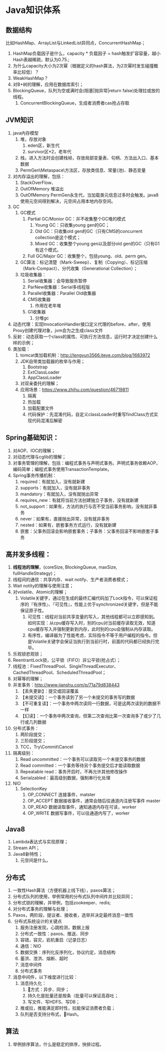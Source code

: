 # Java知识体系

## 数据结构

比如HashMap、ArrayList与LinkedList异同点，ConcurrentHashMap；

1. HashMap负载因子是什么，capacity * 负载因子 = hash触发扩容容量，越小Hash表越稀疏，默认为0.75.;
2. 为什么capacity大小为2次幂（根据定义的hash算法，为2次幂时发生碰撞概率比较低）？
3. WeakHashMap？
4. 对B+树的理解，应用在数据库索引；
5. BlockingQueue，队列为空或满时会(阻塞|抛异常|return false)处理拉或放的线程。
    1. ConcurrentBlockingQueue，生成者消费者cas抢占存取

## JVM知识

1. java内存模型
    1. 堆，存放对象
        1. eden区，新生代
        2. survivor区*2，老年代
    2. 栈，进入方法时会创建栈帧，存放局部变量表、句柄、方法出入口、基本数据
    3. PermGen\Metaspace\方法区，存放类信息、常量(池)、静态变量
2. 对内存溢出的理解，包括：
    1. StackOverFlow、
    2. OutOfMemory 堆溢出
    3. OutOfMemory PermGen永生代，当加载类元信息过多时会触发。java8使用元空间得到解决，元空间占用本地内存空间。
3. GC
    1. GC模式
        1. Partial GC/Monior GC：并不收集整个GC堆的模式
            1. Young GC：只收集young gen的GC；
            2. Old GC：只收集old gen的GC（只有CMS的concurrent collection是这个模式；
            3. Mixed GC：收集整个young gen以及部分old gen的GC（只有G1有这个模式。
        2. Full GC/Major GC：收集整个，包括young、old、perm gen。
    1. GC算法：标记清楚（Mark-Sweep）、复制（Copying）、标记压缩（Mark-Compact）、分代收集（Generational Collection）；
    2. 垃圾收集器：
        1. Serial收集器：会导致服务暂停
        2. ParNew收集器：Serial多线程版
        3. Parallel收集器：Parallel Old收集器
        4. CMS收集器
            1. 作用在老年堆
        5. G1收集器
            1. 分堆gc
4. 动态代理：实现InvocationHandler接口定义代理的before、after，使用Proxy创建代理对象，jvm会为之生成class文件
5. 反射：动态获取一个class的属性、可执行方法信息，运行时才决定创建什么样的示例；
6. 类加载：
    1. tomcat类加载机制：http://lengyun3566.iteye.com/blog/1683972
    2. JDK自带类加载器的枚举与作用；
        1. Bootstrap
        2. ExtClassLoader
        3. AppClassLoader
    3. 对双亲委托的理解；
    4. 应用场景：https://www.zhihu.com/question/46719811
        1. 隔离
        2. 热加载
        3. 加载配置文件
        4. 代码保护：先混淆代码，自定义classLoader时重写findClass方式实现代码混淆后解密

## Spring基础知识：
1. 对AOP、IOC的理解；
2. 对动态代理与cglib的理解；
3. 对事务管理的理解，包括：编程式事务与声明式事务。声明式事务依赖AOP，编码简单；编程式事务使用TransactionTemplate。
4. Spring事务传播机制：
    1. required：有就加入，没有就新建
    2. supports：有就加入，没有就非事务
    3. mandatory：有就加入，没有就抛出异常
    4. requires_new：有就将当前方法创建独立子事务，没有就新建
    5. not_support：如果有，方法的执行与否不受当前事务影响，没有就非事务
    6. never：如果有，直接抛出异常，没有就非事务
    7. nested：如果有，嵌套事务方式运行，没有就新建
    8. 嵌套：父事务回滚会影响嵌套事务；子事务：父事务回滚不影响嵌套子事务

## 高并发多线程：
1. __线程池的理解__，(coreSize, BlockingQueue, maxSize, fullHandleStrategy)；
2. 线程间的通信：共享内存、wait notify、生产者消费者模式；
3. Wait notity的理解与使用注意；
4. 对volatile、Atomic的理解；
    1. Volatile关键字，通过在生成的最终汇编代码加了Lock指令，可以保证程序的『有序性』、『可见性』，性能上优于synchronized关键字，但是不能保证原子性。
        1. 可见性：线程对当前共享变量的写入，其他线程都可以立即感知到。如何实现：从cpu缓存写入时，别的cpu对当前缓存读取无效，知道cpu缓存写入并强制更新到内存，此时别的cpu会强制从内存读取。
        2. 有序性，编译器为了性能考虑，实际指令不等于用户编程的指令。但是Volatile关键字会保证当执行到当前行时，前面的代码都已经执行完毕。
5. 乐观锁悲观锁；
6. ReentrantLock锁，公平锁（FIFO）非公平锁(抢占式）；
7. 线程池：FixedThreadPool、SingleThreadExecutor、CachedThreadPool、ScheduledThreadPool；
8. 对幂等的理解；
9. 并发事务：http://www.jianshu.com/p/71a79d838443
    1. 【丢失更新】：提交或回滚覆盖
    2. 【未提交读】：一个事务读到了另一个未提交的事务写的数据
    3. 【不可重复读】：一个事务中两次读同一行数据，可是这两次读到的数据不一样
    4. 【幻读】：一个事务中两次查询，但第二次查询比第一次查询多了或少了几行或几列数据
10. 分布式事务：
    1. 两阶段提交；
    2. 三阶段提交；
    3. TCC，Try\Commit\Cancel
11. 隔离级别：
    1. Read uncommitted：一个事务可以读取另一个未提交事务的数据
    2. Read committed：一个事务等待另个事务提交后才能读取数据
    3. Repeatable read：事务开启时，不再允许其他修改操作
    4. Serialzabled：最高级别数据，强制串行化处理
12. NIO
    1. SelectionKey
        1. OP_CONNECT 连接事件，matster
        2. OP_ACCEPT 数据接收事件，通常会随后往通道内注册写事件 master
        3. OP_READ 数据读取事件，通知通道内存在可读，worker
        4. OP_WRITE 数据写事件，可以往通道内写了，worker

## Java8
1. Lambda表达式与实现原理；
2. Stream API；
3. Java8新特性；
    1. 元空间是什么。

##  分布式
1. 一致性Hash算法（方便机器上线下线），paxos算法；
2. 分布式队列的使用，举例常用的分布式队列中间件并比较异同；
3. 分布式锁的理解，并举例，包括zookeeper、redis;
4. 对分布式事务的理解与处理；
5. Paxos，两阶段，提议者、接收者，选举并决定最终消息一致性
6.  分布式系统设计的关键点
    1. 服务注册发现，心跳检测，数据上报
    2. 分布式一致性：paxos、推送、同步
    3. 容错，容灾，宕机重启（记录日志）
    4. 通信：NIO
    5. 数据交换：序列化反序列化，协议约定，消息结构
    6. 蓄洪、泄洪、熔断、超时
    7. 消息中间件
    8. 分布式事务
7. 消息中间件，以下维度进行比较：
    1. 消息持久化：
        1. 方式：异步、同步；
        2. 持久化是批量还是按条（批量可以保证高吞吐；
        3. 写文件、写HDFS、写DB；
    2. 推或拉，推能满足即时性，拉能保证消费者负载；
    3. 队列是否支持分布式，Hash。

## 算法
1. 举例排序算法，什么是稳定的排序，快排过程。
